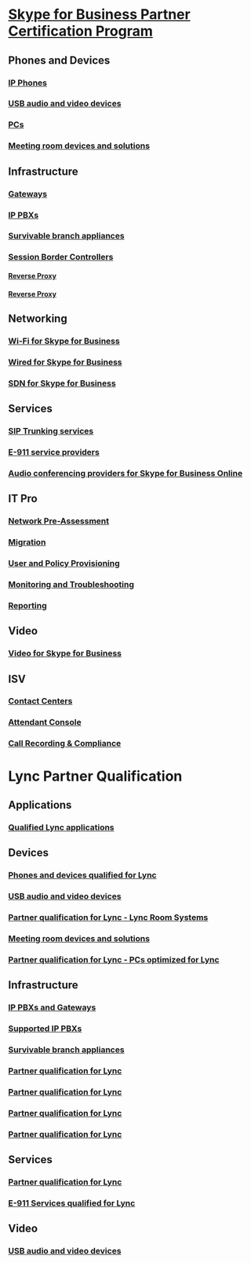 # [Skype for Business Partner Certification Program](../skype-certification-program.md) <!--https://technet.microsoft.com/en-us/office/Dn947481 -->
## Phones and Devices
### [IP Phones](../skype-cert-program-devices.md)
### [USB audio and video devices](../skype-cert-program-devices-usb-devices.md)
### [PCs](../skype-cert-program-devices-pcs.md)
### [Meeting room devices and solutions](../skype-cert-program-devices-meeting-rooms.md)
## Infrastructure
### [Gateways](../skype-cert-program-infra-gateways.md)
### [IP PBXs](../skype-cert-program-infra-ip-pbxs.md)
### [Survivable branch appliances](../skype-cert-program-infra-sba.md)
### [Session Border Controllers](../skype-cert-program-infra-sbc.md)
#### [Reverse Proxy](../skype-cert-program-infra-rev-proxy.md)
#### [Reverse Proxy](../skype-cert-program-infra-load-balancers.md)
## Networking
### [Wi-Fi for Skype for Business](../skype-cert-program-networking-wifi.md)
### [Wired for Skype for Business](../skype-cert-program-networking-wired.md)
### [SDN for Skype for Business](../skype-cert-program-networking-sdn.md)
## Services
### [SIP Trunking services](../skype-cert-program-services-sip-trunking.md)
### [E-911 service providers](../skype-cert-program-services-e911.md)
### [Audio conferencing providers for Skype for Business Online](../skype-cert-program-services-acps.md)
## IT Pro
### [Network Pre-Assessment](../skype-certification-program-it-pro-tools-pre-assessment.md)
### [Migration](../skype-certification-program-it-pro-tools-migration.md)
### [User and Policy Provisioning](../skype-certification-program-it-pro-tools-user-policy.md)
### [Monitoring and Troubleshooting](../skype-certification-program-it-pro-tools-monitor-troubleshoot.md)
### [Reporting](../skype-certification-program-it-pro-tools-reporting.md)
## Video
### [Video for Skype for Business](../skype-certification-program-video.md)
## ISV
### [Contact Centers](../skype-certification-program-isv-contact-centers.md)
### [Attendant Console](../skype-certification-program-isv-attendant-consoles.md)
### [Call Recording & Compliance](../skype-certification-program-isv-call-recording.md)
# Lync Partner Qualification
## Applications 
### [Qualified Lync applications](../lync-cert-program-qualified-lync-apps.md)
## Devices
### [Phones and devices qualified for  Lync](../lync-cert-program-ip-phones.md)
### [USB audio and video devices](../lync-cert-program-usb-and-video.md)
### [Partner qualification for Lync - Lync Room Systems](../lync-cert-program-lync-room-systems.md)
### [Meeting room devices and solutions](../lync-cert-program-meeting-room-devices.md)
### [Partner qualification for Lync - PCs optimized for Lync](../lync-cert-program-pcs-optimized-for-lync.md)
## Infrastructure
### [IP PBXs and Gateways](../lync-cert-program-qualified-ip-pbx-gateway.md)
### [Supported IP PBXs](../lync-cert-program-supported-ip-pbxs.md)
### [Survivable branch appliances](../lync-cert-program-survivable-branch-appliances.md)
### [Partner qualification for Lync](../lync-cert-program-sbcs-lync-server.md)
### [Partner qualification for Lync](../lync-cert-program-hardware-load-balancers.md)
### [Partner qualification for Lync](../lync-cert-program-reverse-proxies.md)
### [Partner qualification for Lync](../lync-cert-program-virtual-desktop-lync-server.md)
## Services
### [Partner qualification for Lync](../lync-cert-program-sip-trunking-services.md)
### [E-911 Services qualified for Lync](../lync-cert-program-e-911-service-providers.md)
## Video
### [USB audio and video devices](../lync-cert-program-usb-and-video.md)

<!-- ### Certified Support
https://partnersolutions.skypeforbusiness.com/solutionscatalog -->
